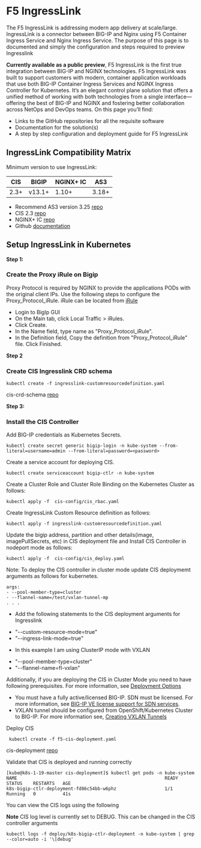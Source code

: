 # F5 IngressLink

The F5 IngressLink is addressing modern app delivery at scale/large. IngressLink is a connector between BIG-IP and Nginx using F5 Container Ingress Service and Nginx Ingress Service. The purpose of this page is to documented and simply the configuration and steps required to preview Ingresslink

**Currently available as a public preview**,  F5 IngressLink is the first true integration between BIG-IP and NGINX technologies. F5 IngressLink was built to support customers with modern, container application workloads that use both BIG-IP Container Ingress Services and NGINX Ingress Controller for Kubernetes. It’s an elegant control plane solution that offers a unified method of working with both technologies from a single interface—offering the best of BIG-IP and NGINX and fostering better collaboration across NetOps and DevOps teams. On this page you’ll find:

* Links to the GitHub repositories for all the requisite software
* Documentation for the solution(s)
* A step by step configuration and deployment guide for F5 IngressLink

## IngressLink Compatibility Matrix

Minimum version to use IngressLink:

| CIS | BIGIP | NGINX+ IC | AS3 |
| ------ | ------ | ------ | ------ |
| 2.3+ | v13.1+ | 1.10+ | 3.18+ | 

* Recommend AS3 version 3.25 [repo](https://github.com/F5Networks/f5-appsvcs-extension/releases/tag/v3.25.0)
* CIS 2.3 [repo](https://github.com/F5Networks/k8s-bigip-ctlr/releases/tag/v2.2.3)
* NGINX+ IC [repo](coming)
* Github [documentation](coming)

## Setup IngressLink in Kubernetes

**Step 1:**

### Create the Proxy iRule on Bigip

Proxy Protocol is required by NGINX to provide the applications PODs with the original client IPs. Use the following steps to configure the Proxy_Protocol_iRule. iRule can be located from [iRule](https://github.com/mdditt2000/kubernetes-1-19/blob/master/cis%202.3/ingresslink/big-ip/proxy-protocal/irule)

* Login to BigIp GUI 
* On the Main tab, click Local Traffic > iRules.
* Click Create.
* In the Name field, type name as "Proxy_Protocol_iRule".
* In the Definition field, Copy the definition from "Proxy_Protocol_iRule" file. Click Finished.

**Step 2**

### Create CIS Ingresslink CRD schema

```
kubectl create -f ingresslink-customresourcedefinition.yaml
```
cis-crd-schema [repo](https://github.com/mdditt2000/kubernetes-1-19/blob/master/cis%202.3/ingresslink/cis/ingresslink/cis-crd-schema/ingresslink-customresourcedefinition.yaml)

**Step 3:**

### Install the CIS Controller 

Add BIG-IP credentials as Kubernetes Secrets.

    kubectl create secret generic bigip-login -n kube-system --from-literal=username=admin --from-literal=password=<password>

Create a service account for deploying CIS.

    kubectl create serviceaccount bigip-ctlr -n kube-system

Create a Cluster Role and Cluster Role Binding on the Kubernetes Cluster as follows:
    
    kubectl apply -f  cis-config/cis_rbac.yaml
    
Create IngressLink Custom Resource definition as follows:

    kubectl apply -f ingresslink-customresourcedefinition.yaml

Update the bigip address, partition and other details(image, imagePullSecrets, etc) in CIS deployment file and Install CIS Controller in nodeport mode as follows:

    kubectl apply -f  cis-config/cis_deploy.yaml
    
Note: To deploy the CIS controller in cluster mode update CIS deploymemt arguments as follows for kubernetes.

    args:
    - --pool-member-type=cluster
    - --flannel-name=/test/vxlan-tunnel-mp 
    . . .


* Add the following statements to the CIS deployment arguments for Ingresslink

- "--custom-resource-mode=true"
- "--ingress-link-mode=true"

* In this example I am using ClusterIP mode with VXLAN

- "--pool-member-type=cluster"
- "--flannel-name=fl-vxlan"

Additionally, if you are deploying the CIS in Cluster Mode you need to have following prerequisites. For more information, see [Deployment Options](https://clouddocs.f5.com/containers/latest/userguide/config-options.html#config-options)
    
* You must have a fully active/licensed BIG-IP. SDN must be licensed. For more information, see [BIG-IP VE license support for SDN services](https://support.f5.com/csp/article/K26501111).
* VXLAN tunnel should be configured from OpenShift/Kubernetes Cluster to BIG-IP. For more information see, [Creating VXLAN Tunnels](https://clouddocs.f5.com/containers/latest/userguide/cis-helm.html#creating-vxlan-tunnels)
         
Deploy CIS 

```
 kubectl create -f f5-cis-deployment.yaml
```

cis-deployment [repo](https://github.com/mdditt2000/kubernetes-1-19/blob/master/cis%202.3/ingresslink/cis/ingresslink/cis-deployment/f5-cis-deployment.yaml)

Validate that CIS is deployed and running correctly

```
[kube@k8s-1-19-master cis-deployment]$ kubectl get pods -n kube-system
NAME                                                       READY   STATUS    RESTARTS   AGE
k8s-bigip-ctlr-deployment-fd86c54bb-w6phz                  1/1     Running   0          41s
```

You can view the CIS logs using the following

**Note** CIS log level is currently set to DEBUG. This can be changed in the CIS controller arguments 

```
kubectl logs -f deploy/k8s-bigip-ctlr-deployment -n kube-system | grep --color=auto -i '\[debug'
```
